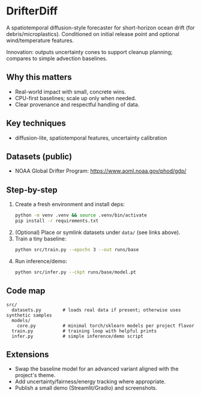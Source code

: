 # DrifterDiff

A spatiotemporal diffusion-style forecaster for short-horizon ocean drift (for debris/microplastics). Conditioned on initial release point and optional wind/temperature features.

Innovation: outputs uncertainty cones to support cleanup planning; compares to simple advection baselines.

## Why this matters
- Real-world impact with small, concrete wins.
- CPU-first baselines; scale up only when needed.
- Clear provenance and respectful handling of data.

## Key techniques
- diffusion-lite, spatiotemporal features, uncertainty calibration

## Datasets (public)
- NOAA Global Drifter Program: https://www.aoml.noaa.gov/phod/gdp/

## Step-by-step
1. Create a fresh environment and install deps:
   ```bash
   python -m venv .venv && source .venv/bin/activate
   pip install -r requirements.txt
   ```
2. (Optional) Place or symlink datasets under `data/` (see links above).
3. Train a tiny baseline:
   ```bash
   python src/train.py --epochs 3 --out runs/base
   ```
4. Run inference/demo:
   ```bash
   python src/infer.py --ckpt runs/base/model.pt
   ```

## Code map
```
src/
  datasets.py        # loads real data if present; otherwise uses synthetic samples
  models/
    core.py          # minimal torch/sklearn models per project flavor
  train.py           # training loop with helpful prints
  infer.py           # simple inference/demo script
```

## Extensions
- Swap the baseline model for an advanced variant aligned with the project's theme.
- Add uncertainty/fairness/energy tracking where appropriate.
- Publish a small demo (Streamlit/Gradio) and screenshots.
